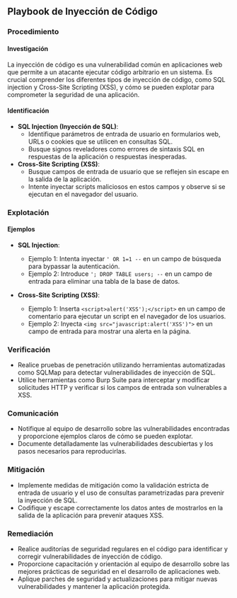 ## Playbook de Inyección de Código

### Procedimiento

#### Investigación

La inyección de código es una vulnerabilidad común en aplicaciones web que permite a un atacante ejecutar código arbitrario en un sistema. Es crucial comprender los diferentes tipos de inyección de código, como SQL injection y Cross-Site Scripting (XSS), y cómo se pueden explotar para comprometer la seguridad de una aplicación.

#### Identificación

- **SQL Injection (Inyección de SQL)**:
  - Identifique parámetros de entrada de usuario en formularios web, URLs o cookies que se utilicen en consultas SQL.
  - Busque signos reveladores como errores de sintaxis SQL en respuestas de la aplicación o respuestas inesperadas.
- **Cross-Site Scripting (XSS)**:
  - Busque campos de entrada de usuario que se reflejen sin escape en la salida de la aplicación.
  - Intente inyectar scripts maliciosos en estos campos y observe si se ejecutan en el navegador del usuario.

### Explotación

#### Ejemplos

- **SQL Injection**:
  - Ejemplo 1: Intenta inyectar `' OR 1=1 --` en un campo de búsqueda para bypassar la autenticación.
  - Ejemplo 2: Introduce `'; DROP TABLE users; --` en un campo de entrada para eliminar una tabla de la base de datos.

- **Cross-Site Scripting (XSS)**:
  - Ejemplo 1: Inserta `<script>alert('XSS');</script>` en un campo de comentario para ejecutar un script en el navegador de los usuarios.
  - Ejemplo 2: Inyecta `<img src="javascript:alert('XSS')">` en un campo de entrada para mostrar una alerta en la página.

### Verificación

- Realice pruebas de penetración utilizando herramientas automatizadas como SQLMap para detectar vulnerabilidades de inyección de SQL.
- Utilice herramientas como Burp Suite para interceptar y modificar solicitudes HTTP y verificar si los campos de entrada son vulnerables a XSS.

### Comunicación

- Notifique al equipo de desarrollo sobre las vulnerabilidades encontradas y proporcione ejemplos claros de cómo se pueden explotar.
- Documente detalladamente las vulnerabilidades descubiertas y los pasos necesarios para reproducirlas.

### Mitigación

- Implemente medidas de mitigación como la validación estricta de entrada de usuario y el uso de consultas parametrizadas para prevenir la inyección de SQL.
- Codifique y escape correctamente los datos antes de mostrarlos en la salida de la aplicación para prevenir ataques XSS.

### Remediación

- Realice auditorías de seguridad regulares en el código para identificar y corregir vulnerabilidades de inyección de código.
- Proporcione capacitación y orientación al equipo de desarrollo sobre las mejores prácticas de seguridad en el desarrollo de aplicaciones web.
- Aplique parches de seguridad y actualizaciones para mitigar nuevas vulnerabilidades y mantener la aplicación protegida.